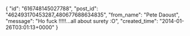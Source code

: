  {
   "id": "616748145027788",
   "post_id": "462493170453287_480677688634835",
   "from_name": "Pete Daoust",
   "message": "Ho fuck !!!!!...all about surety :O",
   "created_time": "2014-01-26T03:01:13+0000"
 }
